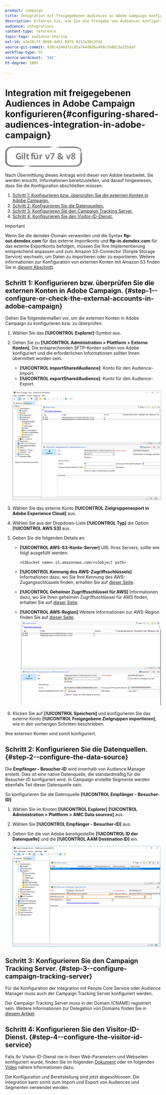 ```yaml
---
product: campaign
title: Integration mit freigegebenen Audiences in Adobe Campaign konfigurieren
description: Erfahren Sie, wie Sie die Freigabe von Audiences konfigurieren.
audience: integrations
content-type: reference
topic-tags: audience-sharing
exl-id: a3e26cff-9609-4d91-8976-9213a30c3fd2
source-git-commit: 830c4146d72cd5a744d026a499cfe8613a255da7
workflow-type: ht
source-wordcount: '542'
ht-degree: 100%

---
```


# Integration mit freigegebenen Audiences in Adobe Campaign konfigurieren{#configuring-shared-audiences-integration-in-adobe-campaign}

![](../../assets/common.svg)

Nach Übermittlung dieses Antrags wird dieser von Adobe bearbeitet. Sie werden ersucht, Informationen bereitzustellen, und darauf hingewiesen, dass Sie die Konfiguration abschließen müssen:

1. [Schritt 1: Konfigurieren bzw. überprüfen Sie die externen Konten in Adobe Campaign.](#step-1--configure-or-check-the-external-accounts-in-adobe-campaign)
1. [Schritt 2: Konfigurieren Sie die Datenquellen.](#step-2--configure-the-data-source)
1. [Schritt 3: Konfigurieren Sie den Campaign Tracking Server.](#step-3--configure-campaign-tracking-server)
1. [Schritt 4: Konfigurieren Sie den Visitor-ID-Dienst.](#step-4--configure-the-visitor-id-service)

>[!IMPORTANT]
>
>Wenn Sie die demdex-Domain verwenden und die Syntax **ftp-out.demdex.com** für das externe Importkonto und **ftp-in.demdex.com** für das externe Exportkonto befolgen, müssen Sie Ihre Implementierung entsprechend anpassen und zum Amazon S3-Connector (Simple Storage Service) wechseln, um Daten zu importieren oder zu exportieren. Weitere Informationen zur Konfiguration von externen Konten mit Amazon S3 finden Sie in [diesem Abschnitt](../../integrations/using/configuring-shared-audiences-integration-in-adobe-campaign.md#step-1--configure-or-check-the-external-accounts-in-adobe-campaign).

## Schritt 1: Konfigurieren bzw. überprüfen Sie die externen Konten in Adobe Campaign.  {#step-1--configure-or-check-the-external-accounts-in-adobe-campaign}

Gehen Sie folgendermaßen vor, um die externen Konten in Adobe Campaign zu konfigurieren bzw. zu überprüfen:

1. Wählen Sie das **[!UICONTROL Explorer]**-Symbol aus.
1. Gehen Sie zu **[!UICONTROL Administration > Plattform > Externe Konten]**. Die entsprechenden SFTP-Konten sollten von Adobe konfiguriert und die erforderlichen Informationen sollten Ihnen übermittelt worden sein.

   * **[!UICONTROL importSharedAudience]**: Konto für den Audience-Import.
   * **[!UICONTROL exportSharedAudience]**: Konto für den Audience-Export.

   ![](assets/aam_config_1.png)

1. Wählen Sie das externe Konto **[!UICONTROL Zielgruppenexport in Adobe Experience Cloud]** aus.

1. Wählen Sie aus der Dropdown-Liste **[!UICONTROL Typ]** die Option **[!UICONTROL AWS S3]** aus.

1. Geben Sie die folgenden Details an:

   * **[!UICONTROL AWS-S3-Konto-Server]**
URL Ihres Servers; sollte wie folgt ausgefüllt werden:

      ```
      <S3bucket name>.s3.amazonaws.com/<s3object path>
      ```

   * **[!UICONTROL Kennung des AWS-Zugriffsschlüssels]**
Informationen dazu, wo Sie Ihre Kennung des AWS-Zugangsschlüssels finden, erhalten Sie auf [dieser Seite](https://docs.aws.amazon.com/general/latest/gr/aws-sec-cred-types.html#access-keys-and-secret-access-keys).

   * **[!UICONTROL Geheimer Zugriffsschlüssel für AWS]**
Informationen dazu, wo Sie Ihren geheimen Zugriffsschlüssel für AWS finden, erhalten Sie auf [dieser Seite](https://aws.amazon.com/fr/blogs/security/wheres-my-secret-access-key/).

   * **[!UICONTROL AWS-Region]** 
Weitere Informationen zur AWS-Region finden Sie auf [dieser Seite](https://aws.amazon.com/about-aws/global-infrastructure/regions_az/).
   ![](assets/aam_config_2.png)

1. Klicken Sie auf **[!UICONTROL Speichern]** und konfigurieren Sie das externe Konto **[!UICONTROL Freigegebene Zielgruppen importieren]**, wie in den vorherigen Schritten beschrieben.

Ihre externen Konten sind somit konfiguriert.

## Schritt 2: Konfigurieren Sie die Datenquellen. {#step-2--configure-the-data-source}

Die **Empfänger - Besucher-ID** wird innerhalb von Audience Manager erstellt. Dies ist eine native Datenquelle, die standardmäßig für die Besucher-ID konfiguriert wird. In Campaign erstellte Segmente werden ebenfalls Teil dieser Datenquelle sein.

So konfigurieren Sie die Datenquelle **[!UICONTROL Empfänger - Besucher-ID]**:

1. Wählen Sie im Knoten **[!UICONTROL Explorer]** **[!UICONTROL Administration > Plattform > AMC Data sources]** aus.
1. Wählen Sie **[!UICONTROL Empfänger - Besucher-ID]** aus.
1. Geben Sie die von Adobe bereitgestellte **[!UICONTROL ID der Datenquelle]** und die **[!UICONTROL AAM Destination ID]** ein.

   ![](assets/aam_config_3.png)

## Schritt 3: Konfigurieren Sie den Campaign Tracking Server.  {#step-3--configure-campaign-tracking-server}

Für die Konfiguration der Integration mit People Core Service oder Audience Manager muss auch der Campaign Tracking Server konfiguriert werden.

Der Campaign Tracking Server muss in der Domain (CNAME) registriert sein. Weitere Informationen zur Delegation von Domains finden Sie in [diesem Artikel](https://experienceleague.adobe.com/docs/control-panel/using/subdomains-and-certificates/setting-up-new-subdomain.html?lang=de).

## Schritt 4: Konfigurieren Sie den Visitor-ID-Dienst. {#step-4--configure-the-visitor-id-service}

Falls Ihr Visitor-ID-Dienst nie in Ihren Web-Parametern und Webseiten konfiguriert wurde, finden Sie im folgenden [Dokument](https://experienceleague.adobe.com/docs/id-service/using/implementation/setup-aam-analytics.html?lang=de) oder im folgenden [Video](https://helpx.adobe.com/de/marketing-cloud/how-to/email-marketing.html#step-two) nähere Informationen dazu.

Die Konfiguration und Bereitstellung sind jetzt abgeschlossen. Die Integration kann somit zum Import und Export von Audiences und Segmenten verwendet werden.
